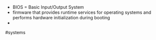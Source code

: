 - BIOS = Basic Input/Output System
- firmware that provides runtime services for operating systems and performs hardware initialization during booting
- 

#systems